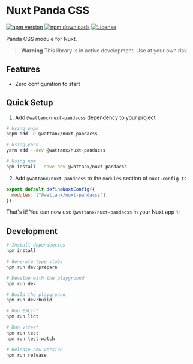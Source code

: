 # Nuxt Panda CSS

[![npm version][npm-version-src]][npm-version-href]
[![npm downloads][npm-downloads-src]][npm-downloads-href]
[![License][license-src]][license-href]

Panda CSS module for Nuxt.

> **Warning**
> This library is in active development. Use at your own risk.

## Features

<!-- Highlight some of the features your module provide here -->

- Zero configuration to start

## Quick Setup

1. Add `@wattanx/nuxt-pandacss` dependency to your project

```bash
# Using pnpm
pnpm add -D @wattanx/nuxt-pandacss

# Using yarn
yarn add --dev @wattanx/nuxt-pandacss

# Using npm
npm install --save-dev @wattanx/nuxt-pandacss
```

2. Add `@wattanx/nuxt-pandacss` to the `modules` section of `nuxt.config.ts`

```js
export default defineNuxtConfig({
  modules: ["@wattanx/nuxt-pandacss"],
});
```

That's it! You can now use `@wattanx/nuxt-pandacss` in your Nuxt app ✨

## Development

```bash
# Install dependencies
npm install

# Generate type stubs
npm run dev:prepare

# Develop with the playground
npm run dev

# Build the playground
npm run dev:build

# Run ESLint
npm run lint

# Run Vitest
npm run test
npm run test:watch

# Release new version
npm run release
```

<!-- Badges -->

[npm-version-src]: https://img.shields.io/npm/v/@wattanx/nuxt-pandacss/latest.svg?style=flat&colorA=18181B&colorB=28CF8D
[npm-version-href]: https://npmjs.com/package/@wattanx/nuxt-pandacss
[npm-downloads-src]: https://img.shields.io/npm/dm/@wattanx/nuxt-pandacss.svg?style=flat&colorA=18181B&colorB=28CF8D
[npm-downloads-href]: https://npmjs.com/package/@wattanx/nuxt-pandacss
[license-src]: https://img.shields.io/npm/l/@wattanx/nuxt-pandacss.svg?style=flat&colorA=18181B&colorB=28CF8D
[license-href]: https://npmjs.com/package/@wattanx/nuxt-pandacss
